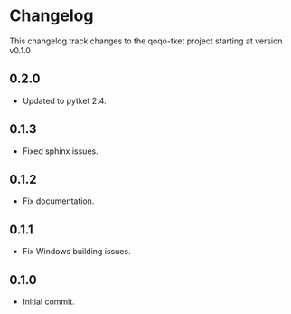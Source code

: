 # Changelog

This changelog track changes to the qoqo-tket project starting at version v0.1.0

## 0.2.0

* Updated to pytket 2.4.

## 0.1.3

* Fixed sphinx issues.

## 0.1.2

* Fix documentation.

## 0.1.1

* Fix Windows building issues. 

## 0.1.0

* Initial commit.
